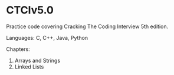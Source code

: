 # CTCIv5.0
Practice code covering Cracking The Coding Interview 5th edition.

Languages:
C, C++, Java, Python

Chapters:
1. Arrays and Strings
2. Linked Lists
